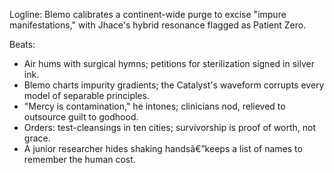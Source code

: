 ﻿---
series: 2
novella: 1
file: S2N1_CH09
type: chapter
pov: Blemo
setting: Purity-Order cleanroom - sterilization council
word_target_min: 1201
word_target_max: 2299
status: outline
---
Logline: Blemo calibrates a continent-wide purge to excise "impure manifestations," with Jhace's hybrid resonance flagged as Patient Zero.

Beats:
- Air hums with surgical hymns; petitions for sterilization signed in silver ink.
- Blemo charts impurity gradients; the Catalyst's waveform corrupts every model of separable principles.
- "Mercy is contamination," he intones; clinicians nod, relieved to outsource guilt to godhood.
- Orders: test-cleansings in ten cities; survivorship is proof of worth, not grace.
- A junior researcher hides shaking handsâ€”keeps a list of names to remember the human cost.